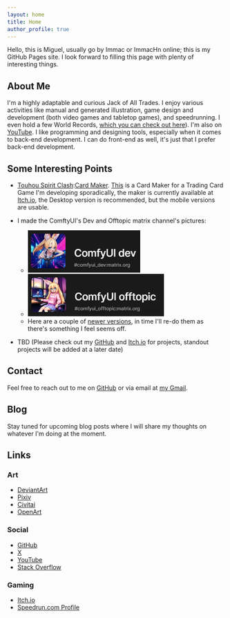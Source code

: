 ```yaml
---
layout: home
title: Home
author_profile: true
---
```


Hello, this is Miguel, usually go by Immac or ImmacHn online; this is my GitHub Pages site. I look forward to filling this page with plenty of interesting things.

## About Me

I'm a highly adaptable and curious Jack of All Trades. I enjoy various activities like manual and generated illustration, game design and development (both video games and tabletop games), and speedrunning. I even hold a few World Records, [which you can check out here](https://www.speedrun.com/users/Immac)). I'm also on [YouTube](https://www.youtube.com/@ImmacHn). I like programming and designing tools, especially when it comes to back-end development. I can do front-end as well, it's just that I prefer back-end development.

## Some Interesting Points

- [Touhou Spirit Clash](https://immac.github.io/touhou-spirit-clash-docs/):[Card Maker](https://github.com/Immac/touhou-spirit-clash-card-maker). [This](https://github.com/Immac/touhou-spirit-clash-card-maker) is a Card Maker for a Trading Card Game I'm developing sporadically, the maker is currently available at [Itch.io](https://immac.itch.io/touhou-tcg-maker), the Desktop version is recommended, but the mobile versions are usable.

- I made the ComftyUI's Dev and Offtopic matrix channel's pictures: 
    - ![alt text](assets/2025-02-images/comfy-dev.png) 
    - ![alt text](assets/2025-02-images/comfy-offtopic.png)
    - Here are a couple of [newer versions](https://civitai.green/posts/12566297), in time I'll re-do them as there's something I feel seems off. 
- TBD (Please check out my [GitHub](https://github.com/immac) and [Itch.io](https://immac.itch.io/) for projects, standout projects will be added at a later date)

## Contact

Feel free to reach out to me on [GitHub](https://github.com/immac) or via email at [my Gmail](immac.gm+homepage@gmail.com).

## Blog

Stay tuned for upcoming blog posts where I will share my thoughts on whatever I'm doing at the moment.

## Links
### Art

- [DeviantArt](https://www.deviantart.com/immachn/gallery/74530990/featured)
- [Pixiv](https://www.pixiv.net/en/users/9112631)
- [Civitai](https://civitai.green/user/Immac)
- [OpenArt](https://openart.ai/workflows/@immac)

### Social

- [GitHub](https://github.com/immac)
- [X](https://twitter.com/immacHn)
- [YouTube](https://www.youtube.com/@ImmacHn)
- [Stack Overflow](https://stackoverflow.com/users/3203817/immac)

### Gaming
- [Itch.io](https://immac.itch.io/)
- [Speedrun.com Profile](https://www.speedrun.com/users/Immac)
